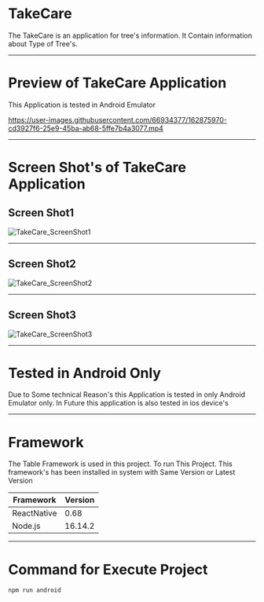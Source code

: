 # TakeCare

The TakeCare is an application for tree's information. It Contain information about Type of Tree's. 

---

# Preview of TakeCare Application 

This Application is tested in Android Emulator

https://user-images.githubusercontent.com/66934377/162875970-cd3927f6-25e9-45ba-ab68-5ffe7b4a3077.mp4

---

# Screen Shot's of TakeCare Application

## Screen Shot1

![TakeCare_ScreenShot1](https://user-images.githubusercontent.com/66934377/162876129-1ecbf8d1-47da-46db-9797-ff6cf3478263.png)

---

## Screen Shot2

![TakeCare_ScreenShot2](https://user-images.githubusercontent.com/66934377/162876179-1e29e989-0da3-4c83-83b6-6f54025f5c47.png)

---

## Screen Shot3

![TakeCare_ScreenShot3](https://user-images.githubusercontent.com/66934377/162876227-b40ba1d1-facb-47d5-836a-2a412aa1d6aa.png)

---

# Tested in Android Only

Due to Some technical Reason's this Application is tested in only Android Emulator only. In Future this application is also tested in ios device's

---

# Framework 

The Table Framework is used in this project. To run This Project. This framework's has been installed in system with Same Version or Latest Version

| Framework  | Version |
| ------------- | ------------- |
| ReactNative  | 0.68  |
| Node.js  | 16.14.2  |

---

# Command for Execute Project

```bash
npm run android
```


